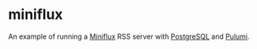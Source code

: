 # miniflux

An example of running a [Miniflux](https://miniflux.app/) RSS server with [PostgreSQL](https://www.postgresql.org/) and [Pulumi](https://pulumi.com/).
